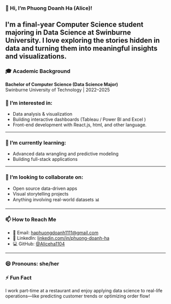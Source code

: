 ### 👋 Hi, I’m Phuong Doanh Ha (Alice)!

I'm a final-year Computer Science student majoring in **Data Science** at Swinburne University. I love exploring the stories hidden in data and turning them into meaningful insights and visualizations.
---

### 🎓 Academic Background

**Bachelor of Computer Science (Data Science Major)**  
Swinburne University of Technology | 2022–2025 



### 👀 I’m interested in:
- Data analysis & visualization
- Building interactive dashboards (Tableau / Power BI and Excel )
- Front-end development with React.js, html, and other language. 

---

### 🌱 I’m currently learning:
- Advanced data wrangling and predictive modeling
- Building full-stack applications

---

### 💞️ I’m looking to collaborate on:
- Open source data-driven apps
- Visual storytelling projects
- Anything involving real-world datasets 📊

---

### 📫 How to Reach Me
- 📧 Email: [haphuongdoanh1111@gmail.com](mailto:haphuongdoanh1111@gmail.com)  
- 💼 LinkedIn: [linkedin.com/in/phuong-doanh-ha](https://www.linkedin.com/in/phuong-doanh-ha)  
- 💻 GitHub: [@Aliceha1104](https://github.com/Aliceha1104)
---

### 😄 Pronouns: she/her

### ⚡ Fun Fact

I work part-time at a restaurant and enjoy applying data science to real-life operations—like predicting customer trends or optimizing order flow!
